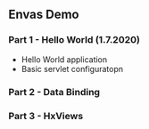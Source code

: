 ## Envas Demo

### Part 1 - Hello World (1.7.2020)

* Hello World application
* Basic servlet configuratopn

### Part 2 - Data Binding

### Part 3 - HxViews
 
